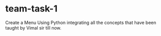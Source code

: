 # team-task-1
Create a Menu Using Python integrating all the concepts that have been taught by Vimal sir till now.
